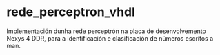 # rede_perceptron_vhdl
Implementación dunha rede perceptrón na placa de desenvolvemento Nexys 4 DDR, para a identificación e clasificación de números escritos a man.
